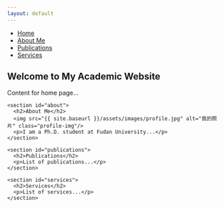 ```yaml
---
layout: default
---
```


<div class="container">
  <div class="sidebar">
    <nav class="menu">
      <ul>
        <li><a href="#home">Home</a></li>
        <li><a href="#about">About Me</a></li>
        <li><a href="#publications">Publications</a></li>
        <li><a href="#services">Services</a></li>
      </ul>
    </nav>
  </div>

  <div class="main-content">
    <section id="home">
      <h2>Welcome to My Academic Website</h2>
      <p>Content for home page...</p>
    </section>

    <section id="about">
      <h2>About Me</h2>
      <img src="{{ site.baseurl }}/assets/images/profile.jpg" alt="我的照片" class="profile-img"/>
      <p>I am a Ph.D. student at Fudan University...</p>
    </section>

    <section id="publications">
      <h2>Publications</h2>
      <p>List of publications...</p>
    </section>

    <section id="services">
      <h2>Services</h2>
      <p>List of services...</p>
    </section>
  </div>
</div>
